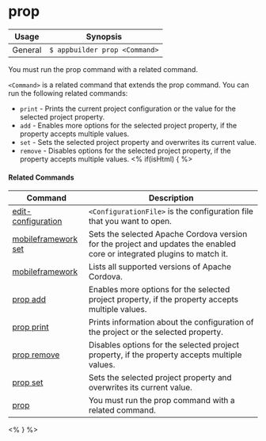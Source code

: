 prop
==========

Usage | Synopsis
------|-------
General | `$ appbuilder prop <Command>`

You must run the prop command with a related command.

`<Command>` is a related command that extends the prop command. You can run the following related commands:
* `print` - Prints the current project configuration or the value for the selected project property.
* `add` - Enables more options for the selected project property, if the property accepts multiple values.
* `set` - Sets the selected project property and overwrites its current value.
* `remove` - Disables options for the selected project property, if the property accepts multiple values.
<% if(isHtml) { %> 

#### Related Commands

Command | Description
----------|----------
[edit-configuration](edit-configuration.html) | `<ConfigurationFile>` is the configuration file that you want to open.
[mobileframework set](mobileframework-set.html) | Sets the selected Apache Cordova version for the project and updates the enabled core or integrated plugins to match it.
[mobileframework](mobileframework.html) | Lists all supported versions of Apache Cordova.
[prop add](prop-add.html) | Enables more options for the selected project property, if the property accepts multiple values.
[prop print](prop-print.html) | Prints information about the configuration of the project or the selected property.
[prop remove](prop-remove.html) | Disables options for the selected project property, if the property accepts multiple values.
[prop set](prop-set.html) | Sets the selected project property and overwrites its current value.
[prop](prop.html) | You must run the prop command with a related command.
<% } %>